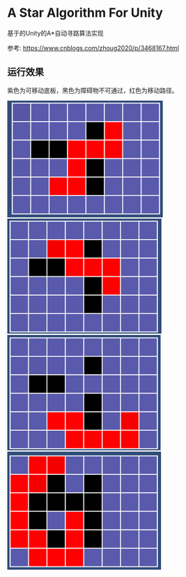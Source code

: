 # A Star Algorithm For Unity
基于的Unity的A*自动寻路算法实现

参考: https://www.cnblogs.com/zhoug2020/p/3468167.html

## 运行效果
紫色为可移动底板，黑色为障碍物不可通过，红色为移动路径。

![IMG01](./Assets/Images/IMG01.png)
![IMG02](./Assets/Images/IMG02.png)
![IMG03](./Assets/Images/IMG03.png)
![IMG04](./Assets/Images/IMG04.png)
